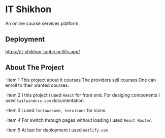 # IT Shikhon

An online course services platform.

## Deployment
https://it-shikhon-tanbir.netlify.app/

## About The Project
-Item 1 This project about it courses.The providers sell courses.One can enroll to their wanted courses.

-Item 2 I this project i used `React` for front end. For desiging components I used `tailwindcss.com` documentation.

-Item 3 i used `fontawesome, heroicons` for icons.

-Item 4 For switch through pages without loading i used `React Router`.

-Item 5 At last for deployment i used `netlify.com`



